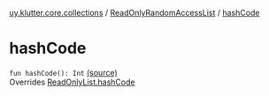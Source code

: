[uy.klutter.core.collections](../index.md) / [ReadOnlyRandomAccessList](index.md) / [hashCode](.)


# hashCode
<code>fun hashCode(): Int</code> [(source)](https://github.com/kohesive/klutter/blob/master/core-jdk6/src/main/kotlin/uy/klutter/core/common/Immutable.kt#L130)<br/>Overrides [ReadOnlyList.hashCode](../-read-only-list/hash-code.md)


